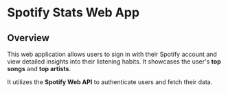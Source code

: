 # Spotify Stats Web App

## Overview

This web application allows users to sign in with their Spotify account and view detailed insights into their listening habits. 
It showcases the user's **top songs** and **top artists**. 

It utilizes the **Spotify Web API** to authenticate users and fetch their data.
